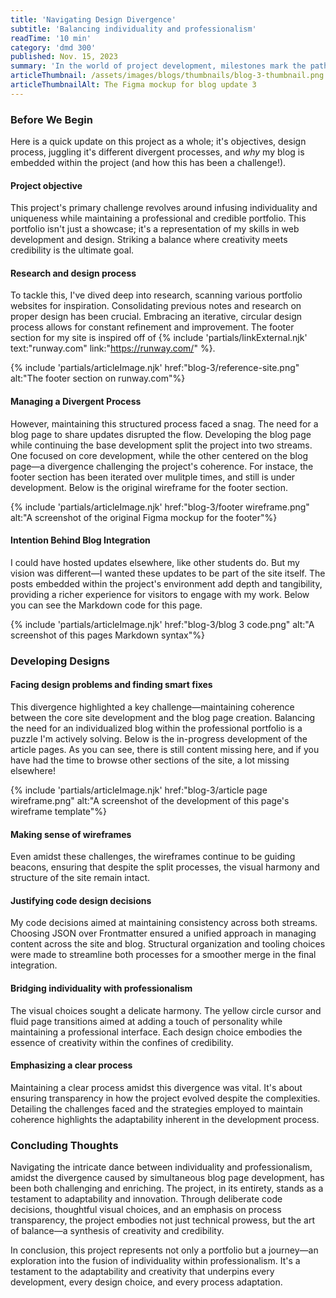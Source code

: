 ```yaml
---
title: 'Navigating Design Divergence'
subtitle: 'Balancing individuality and professionalism'
readTime: '10 min'
category: 'dmd 300'
published: Nov. 15, 2023
summary: 'In the world of project development, milestones mark the path to success. My recent strides are a testament to innovation, meticulous planning, and the delicate dance between individuality and professionalism within a portfolio project.'
articleThumbnail: /assets/images/blogs/thumbnails/blog-3-thumbnail.png
articleThumbnailAlt: The Figma mockup for blog update 3
---
```


<section class="article-section">

### Before We Begin

Here is a quick update on this project as a whole; it's objectives, design process, juggling it's different divergent processes, and *why* my blog is embedded within the project (and how this has been a challenge!).

#### Project objective

This project's primary challenge revolves around infusing individuality and uniqueness while maintaining a professional and credible portfolio. This portfolio isn't just a showcase; it's a representation of my skills in web development and design. Striking a balance where creativity meets credibility is the ultimate goal.

#### Research and design process

To tackle this, I've dived deep into research, scanning various portfolio websites for inspiration. Consolidating previous notes and research on proper design has been crucial. Embracing an iterative, circular design process allows for constant refinement and improvement. The footer section for my site is inspired off of {% include 'partials/linkExternal.njk' text:"runway.com" link:"https://runway.com/" %}.

{% include 'partials/articleImage.njk' href:"blog-3/reference-site.png" alt:"The footer section on runway.com"%}

#### Managing a Divergent Process

However, maintaining this structured process faced a snag. The need for a blog page to share updates disrupted the flow. Developing the blog page while continuing the base development split the project into two streams. One focused on core development, while the other centered on the blog page—a divergence challenging the project's coherence. For instace, the footer section has been iterated over mulitple times, and still is under development. Below is the original wireframe for the footer section.

{% include 'partials/articleImage.njk' href:"blog-3/footer wireframe.png" alt:"A screenshot of the original Figma mockup for the footer"%}

#### Intention Behind Blog Integration

I could have hosted updates elsewhere, like other students do. But my vision was different—I wanted these updates to be part of the site itself. The posts embedded within the project's environment add depth and tangibility, providing a richer experience for visitors to engage with my work. Below you can see the Markdown code for this page.

{% include 'partials/articleImage.njk' href:"blog-3/blog 3 code.png" alt:"A screenshot of this pages Markdown syntax"%}

</section>

<section class="article-section">

### Developing Designs

#### Facing design problems and finding smart fixes

This divergence highlighted a key challenge—maintaining coherence between the core site development and the blog page creation. Balancing the need for an individualized blog within the professional portfolio is a puzzle I'm actively solving. Below is the in-progress development of the article pages. As you can see, there is still content missing here, and if you have had the time to browse other sections of the site, a lot missing elsewhere!

{% include 'partials/articleImage.njk' href:"blog-3/article page wireframe.png" alt:"A screenshot of the development of this page's wireframe template"%}

#### Making sense of wireframes

Even amidst these challenges, the wireframes continue to be guiding beacons, ensuring that despite the split processes, the visual harmony and structure of the site remain intact.

#### Justifying code design decisions

My code decisions aimed at maintaining consistency across both streams. Choosing JSON over Frontmatter ensured a unified approach in managing content across the site and blog. Structural organization and tooling choices were made to streamline both processes for a smoother merge in the final integration.

#### Bridging individuality with professionalism

The visual choices sought a delicate harmony. The yellow circle cursor and fluid page transitions aimed at adding a touch of personality while maintaining a professional interface. Each design choice embodies the essence of creativity within the confines of credibility.

#### Emphasizing a clear process

Maintaining a clear process amidst this divergence was vital. It's about ensuring transparency in how the project evolved despite the complexities. Detailing the challenges faced and the strategies employed to maintain coherence highlights the adaptability inherent in the development process.

</section>

<section class="article-section">

### Concluding Thoughts

Navigating the intricate dance between individuality and professionalism, amidst the divergence caused by simultaneous blog page development, has been both challenging and enriching. The project, in its entirety, stands as a testament to adaptability and innovation. Through deliberate code decisions, thoughtful visual choices, and an emphasis on process transparency, the project embodies not just technical prowess, but the art of balance—a synthesis of creativity and credibility.

In conclusion, this project represents not only a portfolio but a journey—an exploration into the fusion of individuality within professionalism. It's a testament to the adaptability and creativity that underpins every development, every design choice, and every process adaptation.

</section>